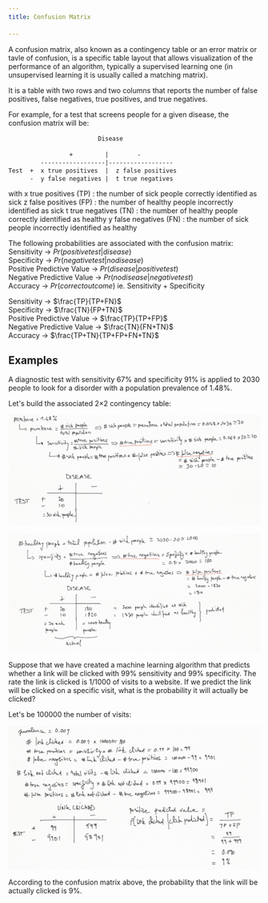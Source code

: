 ```yaml
---
title: Confusion Matrix

---
```


<!-- BEGIN_SUMMARY -->
A confusion matrix, also known as a contingency table or an error matrix or tavle of confusion, is a specific table layout that allows visualization of the performance of an algorithm, typically a supervised learning one (in unsupervised learning it is usually called a matching matrix).

<!-- END_SUMMARY -->
It is a table with two rows and two columns that reports the number of false positives, false negatives, true positives, and true negatives.

For example, for a test that screens people for a given disease, the confusion matrix will be:

                             Disease

                     +         |        -
             ------------------|------------------
    Test  +  x true positives  |  z false positives
          -  y false negatives |  t true negatives

with
x true positives (TP) : the number of sick people correctly identified as sick
z false positives (FP) : the number of healthy people incorrectly identified as sick
t true negatives (TN) : the number of healthy people correctly identified as healthy
y false negatives (FN) : the number of sick people incorrectly identified as healthy

The following probabilities are associated with the confusion matrix:  
Sensitivity -> $Pr\left(positive test | disease\right)$  
Specificity -> $Pr\left(negative test | no disease\right)$  
Positive Predictive Value -> $Pr\left(disease| positive test\right)$  
Negative Predictive Value -> $Pr\left(no disease| negative test\right)$  
Accuracy -> $Pr\left(correct outcome\right)$ ie. Sensitivity + Specificity  

Sensitivity -> $\frac{TP}{TP+FN}$  
Specificity -> $\frac{TN}{FP+TN}$  
Positive Predictive Value -> $\frac{TP}{TP+FP}$  
Negative Predictive Value -> $\frac{TN}{FN+TN}$  
Accuracy -> $\frac{TP+TN}{TP+FP+FN+TN}$  

## Examples

A diagnostic test with sensitivity 67% and specificity 91% is applied to 2030 people to look for a disorder with a population prevalence of 1.48%.

Let's build the associated 2×2 contingency table:

![](figure/confusion-matrix-1.png)

![](figure/confusion-matrix-2.png)


Suppose that we have created a machine learning algorithm that predicts whether a link will be clicked with 99% sensitivity and 99% specificity. The rate the link is clicked is 1/1000 of visits to a website. If we predict the link will be clicked on a specific visit, what is the probability it will actually be clicked?

Let's be 100000 the number of visits:

![](figure/confusion-matrix-3.png)

According to the confusion matrix above, the probability that the link will be actually clicked is 9%.

